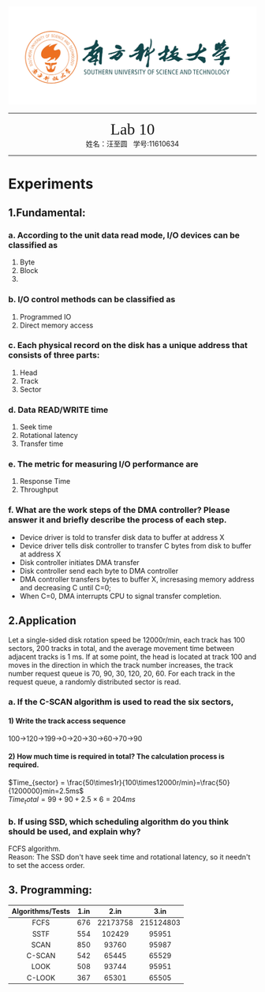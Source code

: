 ![](../_v_images/The_Logo_Of_Sustc.png)

---

<center><font face="Source Code Variable" size="6">Lab 10</font></center>
<center>姓名：汪至圆 &nbsp; 学号:11610634</center>

---

# Experiments

## 1.Fundamental:

### a. According to the unit data read mode, I/O devices can be classified as

1.  Byte
2.  Block
3.

### b. I/O control methods can be classified as

1. Programmed IO
2. Direct memory access

### c. Each physical record on the disk has a unique address that consists of three parts:

1. Head
2. Track
3. Sector

### d. Data READ/WRITE time

1. Seek time
2. Rotational latency
3. Transfer time

### e. The metric for measuring I/O performance are

1. Response Time
2. Throughput

### f. What are the work steps of the DMA controller? Please answer it and briefly describe the process of each step.

- Device driver is told to transfer disk data to buffer at address X
- Device driver tells disk controller to transfer C bytes from disk to buffer at address X
- Disk controller initiates DMA transfer
- Disk controller send each byte to DMA controller
- DMA controller transfers bytes to buffer X, incresasing memory address and decreasing C until C=0;
- When C=0, DMA interrupts CPU to signal transfer completion.

## 2.Application

Let a single-sided disk rotation speed be 12000r/min, each track has 100 sectors, 200 tracks in total, and the average movement time between adjacent tracks is 1 ms.
If at some point, the head is located at track 100 and moves in the direction in which the track number increases, the track number request queue is 70, 90, 30, 120, 20, 60. For each track in the request queue, a randomly distributed sector is read.

### a. If the C-SCAN algorithm is used to read the six sectors,

#### 1) Write the track access sequence

100->120->199->0->20->30->60->70->90

#### 2) How much time is required in total? The calculation process is required.

$Time_{sector} = \frac{50\times1r}{100\times12000r/min}=\frac{50}{1200000}min=2.5ms$  
$Time_total=99+90+2.5\times6=204ms$

### b. If using SSD, which scheduling algorithm do you think should be used, and explain why?

FCFS algorithm.  
Reason: The SSD don't have seek time and rotational latency, so it needn't to set the access order.

## 3. Programming:

| Algorithms/Tests | 1.in |   2.in   |   3.in    |
| :--------------: | :--: | :------: | :-------: |
|       FCFS       | 676  | 22173758 | 215124803 |
|       SSTF       | 554  |  102429  |   95951   |
|       SCAN       | 850  |  93760   |   95987   |
|      C-SCAN      | 542  |  65445   |   65529   |
|       LOOK       | 508  |  93744   |   95951   |
|      C-LOOK      | 367  |  65301   |   65505   |
